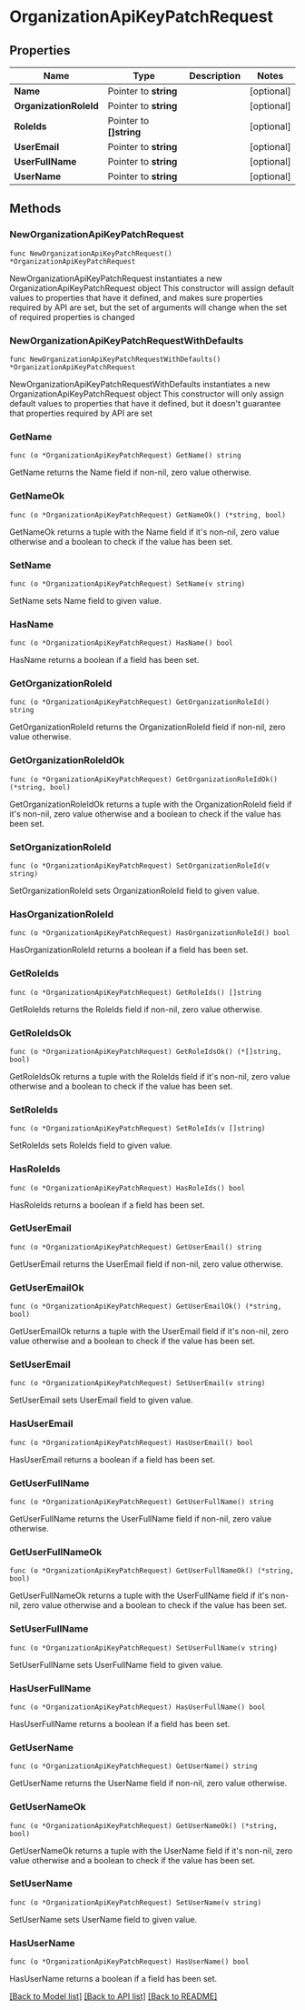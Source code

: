 # OrganizationApiKeyPatchRequest

## Properties

Name | Type | Description | Notes
------------ | ------------- | ------------- | -------------
**Name** | Pointer to **string** |  | [optional] 
**OrganizationRoleId** | Pointer to **string** |  | [optional] 
**RoleIds** | Pointer to **[]string** |  | [optional] 
**UserEmail** | Pointer to **string** |  | [optional] 
**UserFullName** | Pointer to **string** |  | [optional] 
**UserName** | Pointer to **string** |  | [optional] 

## Methods

### NewOrganizationApiKeyPatchRequest

`func NewOrganizationApiKeyPatchRequest() *OrganizationApiKeyPatchRequest`

NewOrganizationApiKeyPatchRequest instantiates a new OrganizationApiKeyPatchRequest object
This constructor will assign default values to properties that have it defined,
and makes sure properties required by API are set, but the set of arguments
will change when the set of required properties is changed

### NewOrganizationApiKeyPatchRequestWithDefaults

`func NewOrganizationApiKeyPatchRequestWithDefaults() *OrganizationApiKeyPatchRequest`

NewOrganizationApiKeyPatchRequestWithDefaults instantiates a new OrganizationApiKeyPatchRequest object
This constructor will only assign default values to properties that have it defined,
but it doesn't guarantee that properties required by API are set

### GetName

`func (o *OrganizationApiKeyPatchRequest) GetName() string`

GetName returns the Name field if non-nil, zero value otherwise.

### GetNameOk

`func (o *OrganizationApiKeyPatchRequest) GetNameOk() (*string, bool)`

GetNameOk returns a tuple with the Name field if it's non-nil, zero value otherwise
and a boolean to check if the value has been set.

### SetName

`func (o *OrganizationApiKeyPatchRequest) SetName(v string)`

SetName sets Name field to given value.

### HasName

`func (o *OrganizationApiKeyPatchRequest) HasName() bool`

HasName returns a boolean if a field has been set.

### GetOrganizationRoleId

`func (o *OrganizationApiKeyPatchRequest) GetOrganizationRoleId() string`

GetOrganizationRoleId returns the OrganizationRoleId field if non-nil, zero value otherwise.

### GetOrganizationRoleIdOk

`func (o *OrganizationApiKeyPatchRequest) GetOrganizationRoleIdOk() (*string, bool)`

GetOrganizationRoleIdOk returns a tuple with the OrganizationRoleId field if it's non-nil, zero value otherwise
and a boolean to check if the value has been set.

### SetOrganizationRoleId

`func (o *OrganizationApiKeyPatchRequest) SetOrganizationRoleId(v string)`

SetOrganizationRoleId sets OrganizationRoleId field to given value.

### HasOrganizationRoleId

`func (o *OrganizationApiKeyPatchRequest) HasOrganizationRoleId() bool`

HasOrganizationRoleId returns a boolean if a field has been set.

### GetRoleIds

`func (o *OrganizationApiKeyPatchRequest) GetRoleIds() []string`

GetRoleIds returns the RoleIds field if non-nil, zero value otherwise.

### GetRoleIdsOk

`func (o *OrganizationApiKeyPatchRequest) GetRoleIdsOk() (*[]string, bool)`

GetRoleIdsOk returns a tuple with the RoleIds field if it's non-nil, zero value otherwise
and a boolean to check if the value has been set.

### SetRoleIds

`func (o *OrganizationApiKeyPatchRequest) SetRoleIds(v []string)`

SetRoleIds sets RoleIds field to given value.

### HasRoleIds

`func (o *OrganizationApiKeyPatchRequest) HasRoleIds() bool`

HasRoleIds returns a boolean if a field has been set.

### GetUserEmail

`func (o *OrganizationApiKeyPatchRequest) GetUserEmail() string`

GetUserEmail returns the UserEmail field if non-nil, zero value otherwise.

### GetUserEmailOk

`func (o *OrganizationApiKeyPatchRequest) GetUserEmailOk() (*string, bool)`

GetUserEmailOk returns a tuple with the UserEmail field if it's non-nil, zero value otherwise
and a boolean to check if the value has been set.

### SetUserEmail

`func (o *OrganizationApiKeyPatchRequest) SetUserEmail(v string)`

SetUserEmail sets UserEmail field to given value.

### HasUserEmail

`func (o *OrganizationApiKeyPatchRequest) HasUserEmail() bool`

HasUserEmail returns a boolean if a field has been set.

### GetUserFullName

`func (o *OrganizationApiKeyPatchRequest) GetUserFullName() string`

GetUserFullName returns the UserFullName field if non-nil, zero value otherwise.

### GetUserFullNameOk

`func (o *OrganizationApiKeyPatchRequest) GetUserFullNameOk() (*string, bool)`

GetUserFullNameOk returns a tuple with the UserFullName field if it's non-nil, zero value otherwise
and a boolean to check if the value has been set.

### SetUserFullName

`func (o *OrganizationApiKeyPatchRequest) SetUserFullName(v string)`

SetUserFullName sets UserFullName field to given value.

### HasUserFullName

`func (o *OrganizationApiKeyPatchRequest) HasUserFullName() bool`

HasUserFullName returns a boolean if a field has been set.

### GetUserName

`func (o *OrganizationApiKeyPatchRequest) GetUserName() string`

GetUserName returns the UserName field if non-nil, zero value otherwise.

### GetUserNameOk

`func (o *OrganizationApiKeyPatchRequest) GetUserNameOk() (*string, bool)`

GetUserNameOk returns a tuple with the UserName field if it's non-nil, zero value otherwise
and a boolean to check if the value has been set.

### SetUserName

`func (o *OrganizationApiKeyPatchRequest) SetUserName(v string)`

SetUserName sets UserName field to given value.

### HasUserName

`func (o *OrganizationApiKeyPatchRequest) HasUserName() bool`

HasUserName returns a boolean if a field has been set.


[[Back to Model list]](../README.md#documentation-for-models) [[Back to API list]](../README.md#documentation-for-api-endpoints) [[Back to README]](../README.md)


